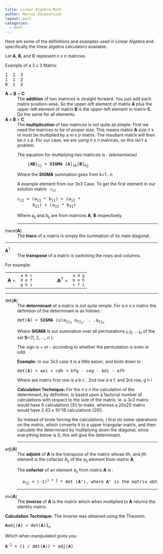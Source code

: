 ```yaml
---
title: Linear Algebra Math
author: Marcus Kazmierczak
layout: post
categories:
  - math
---
```


Here are some of the definitions and examples used in Linear Algebra and specifically the linear algebra calculators available.

Let <b>A</b>, <b>B</b>, and <b>C</b> represent <i>n</i> x <i>n</i> matrices.

Example of a 3 x 3 Matrix:
<pre>
1  2  3
1  1  2
0  1  2
</pre>

<dt><b>A</b> + <b>B</b> = <b>C</b> </dt>
<dd>The <b>addition</b> of two matrices is straight forward. You just add each matrix position-wise. So the upper-left element of matrix <b>A</b> plus the upper-left element of matrix <b>B</b> is the upper-left element in matrix <b>C</b>. Do the same for all elements. </dd>

<dt><b>A</b> x <b>B</b> = <b>C</b></dt>
<dd> The <b>multiplication</b> of two matrices is not quite as simple. First we need the matrices to be of proper size. This means matrix <b>A</b> size <i>n</i> x <i>m</i> must be multiplied by a <i>m</i> x <i>p</i> matrix. The resultant matrix will then be <i>n</i> x <i>p</i>.
For our case, we are using <i>n</i> x <i>n</i> matrices, so this isn't a problem.

The equation for multiplying two matrices is : <i>(elementwise)</i>
<pre>
    [<b>AB</b>]<sub>ij</sub> = <b>SIGMA</b> [<b>A</b>]<sub>ik</sub>[<b>B</b>]<sub>kj</sub></font>
</pre>

Where the <b>SIGMA</b> summation goes from k=1...n


A example element from our 3x3 Case. To get the first element in our solution matrix <code> c<sub>11</sub></code>

<pre>c<sub>11</sub> = (a<sub>11</sub> * b<sub>11</sub>) + (a<sub>12</sub> *
      b<sub>21</sub>) + (a<sub>13</sub> * b<sub>31</sub>)
</pre>

Where a<sub>ij</sub> and b<sub>ij</sub> are from matrices <b>A</b>, <b>B</b> respectively.

<hr>

<dt>trace(<b>A</b>) </dt>
<dd>The<b> trace</b> of a matrix is simply the summation of its main diagonal.</dd>

<hr>

<dt><b>A</b><sup>T</sup> </dt>
<dd>The <b>transpose</b> of a matrix is switching the rows and columns. </dd>

For example: 
<table>
<tr>
  <td><b>A</b> = </td>
  <td><tt>a b c <br>
  d e f <br>
  g h i </tt></td>
  <td WIDTH="50"></td>
  <td><b>A</b><sup>T</sup> = </td>
  <td><tt>a d g <br>
  b e h <br>
  c f i</tt> </td>
</tr>
</table>

<hr>

<dt> det(<b>A</b>) </dt>
<dd> The <b>determinant</b> of a matrix is not quite simple. For a <i>n x n</i> matrix the definition of the determinant is as follows :

<pre>det(<b>A</b>) = <b>SIGMA</b> (±)a<sub>1j<sub>1</sub></sub> a<sub>2j<sub>2</sub></sub>. . .a<sub>nj<sub>n</sub></sub></pre>

Where <b>SIGMA</b> is our summation over all permutations j<sub>1</sub> j<sub>2</sub> ... j<sub>n</sub> of the set <b>S</b>={1, 2, ..., n }. 
      
The sign is + or - according to whether the permutation is even or odd.</p>

<b>Example:</b> In our 3x3 case it is a little easier, and boils down to : 

<pre>det(<b>A</b>) = aei + cdh + bfg - ceg - bdi - afh </pre>

Where are matrix first row is a b c , 2nd row d e f, and 3rd row, g h i


<b>Calculation Technique:</b> For the <i>n</i> x <i>n</i> the calculation of the determinant, by definition, is based upon a factorial number of calculations with respect to the size of the matrix. ie. a 3x3 matrix would have 6 calculations (3!) to make, whereas a 20x20 matrix would have 2.43 x 10^18 calculations (20!). 

So instead of brute forcing the calculations, I first do some operations on the matrix, which converts it to a upper triangular matrix, and then calculate the determinant by multiplying down the diagonal, since everything below is 0, this will give the determinant.

<hr>

<dt>adj(<b>A</b>)</dt>
<dd>The <b>adjoint</b> of <b>A</b> is the transpose of the matrix whose <i>i</i>th, and <i>j</i>th element is the cofactor A<sub>ij</sub> of the <i>a</i><sub>ij</sub> element from matrix <b>A</b>.<p>The <b>cofactor</b> of an element <i>a</i><sub>ij</sub> from matrix <b>A</b> is : <br>

<pre>
  <i>a</i><sub>ij</sub> = (-1)<sup>i + j</sup> * det (<b>A'</b>), where <b>A'</b> is the matrix obtained from &quot;omitting&quot; the ith and jth rows, of matrix <b>A</b>.
</pre>

<hr>

<dt> inv(<b>A</b>) </dt>
<dd>The <b>inverse</b> of <b>A</b> is the matrix which when multiplied to <b>A</b> returns the identity matrix. </dd>

<b>Calculation Technique:</b> The inverse was obtained using the Theorem:

<pre><b>A</b>adj(<b>A</b>) = det(<b>A</b>)I<sub>n</sub></pre>

Which when manipulated gives you: 

<pre><b>A</b><sup>-1</sup> = (1 / det(<b>A</b>)) * adj(<b>A</b>)</pre>

